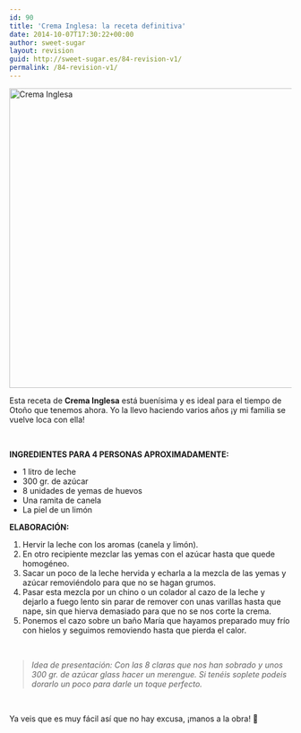```yaml
---
id: 90
title: 'Crema Inglesa: la receta definitiva'
date: 2014-10-07T17:30:22+00:00
author: sweet-sugar
layout: revision
guid: http://sweet-sugar.es/84-revision-v1/
permalink: /84-revision-v1/
---
```

[<img class="alignnone size-full wp-image-85" src="http://sweet-sugar.es/wp-content/uploads/2014/10/1412625_590494377652386_967392701_o.jpg" alt="Crema Inglesa" width="700" height="535" srcset="http://sweet-sugar.es/wp-content/uploads/2014/10/1412625_590494377652386_967392701_o.jpg 700w, http://sweet-sugar.es/wp-content/uploads/2014/10/1412625_590494377652386_967392701_o-300x229.jpg 300w" sizes="(max-width: 700px) 100vw, 700px" />](http://sweet-sugar.es/wp-content/uploads/2014/10/1412625_590494377652386_967392701_o.jpg)

Esta receta de **Crema Inglesa** está buenísima y es ideal para el tiempo de Otoño que tenemos ahora. Yo la llevo haciendo varios años ¡y mi familia se vuelve loca con ella!

&nbsp;

**INGREDIENTES PARA 4 PERSONAS APROXIMADAMENTE:**

  * 1 litro de leche
  * 300 gr. de azúcar
  * 8 unidades de yemas de huevos
  * Una ramita de canela
  * La piel de un limón

**ELABORACIÓN:**

  1. Hervir la leche con los aromas (canela y limón).
  2. En otro recipiente mezclar las yemas con el azúcar hasta que quede homogéneo.
  3. Sacar un poco de la leche hervida y echarla a la mezcla de las yemas y azúcar removiéndolo para que no se hagan grumos.
  4. Pasar esta mezcla por un chino o un colador al cazo de la leche y dejarlo a fuego lento sin parar de remover con unas varillas hasta que nape, sin que hierva demasiado para que no se nos corte la crema.
  5. Ponemos el cazo sobre un baño María que hayamos preparado muy frío con hielos y seguimos removiendo hasta que pierda el calor.

&nbsp;

> _Idea de presentación: Con las 8 claras que nos han sobrado y unos 300 gr. de azúcar glass hacer un merengue. Si tenéis soplete podeis dorarlo un poco para darle un toque perfecto._

&nbsp;

Ya veis que es muy fácil así que no hay excusa, ¡manos a la obra! 🙂